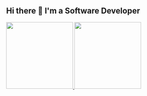 ## Hi there 👋 I'm a Software Developer

<div>
  <a href="https://github.com/JulioNCavalcanti">
    <img loading="lazy" height="180em" src="https://readme-stats-julio-nunes-cavalcantis-projects.vercel.app/api?username=JulioNCavalcanti&layout=compact&langs_count=7&theme=transparent&include_all_commits=true&count_private=true" />
    <img loading="lazy" height="180em" src="https://readme-stats-julio-nunes-cavalcantis-projects.vercel.app/api/top-langs/?username=JulioNCavalcanti&layout=compact&langs_count=7&theme=transparent&include_all_commits=true&count_private=true" />
  </a>
</div>
